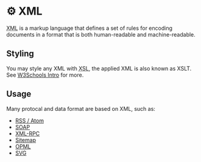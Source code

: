 # ⚙️ XML

<abbr title="Extensible Markup Language">XML</abbr> is a markup language that defines a set of rules for encoding documents in a format that is both human-readable and machine-readable.

## Styling

You may style any XML with <abbr title="eXtensible Stylesheet Language">XSL</abbr>, the applied XML is also known as XSLT. See [W3Schools Intro](https://www.w3schools.com/xml/xsl_intro.asp) for more.

## Usage

Many protocal and data format are based on XML, such as:

- [RSS / Atom](../../specification/spec-rss-atom.md)
- [SOAP](https://www.w3.org/TR/soap/)
- [XML-RPC](http://xmlrpc.scripting.com/spec.html)
- [Sitemap](https://www.sitemaps.org/protocol.html)
- [OPML](https://en.wikipedia.org/wiki/OPML)
- [SVG](https://www.w3.org/TR/SVG/)
